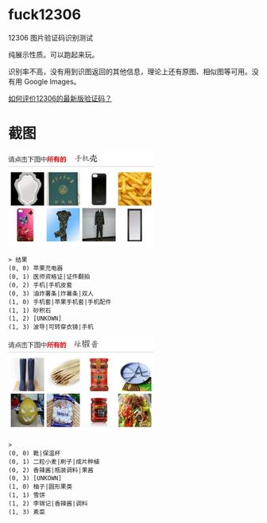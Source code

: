 # fuck12306
12306 图片验证码识别测试

纯展示性质。可以跑起来玩。

识别率不高，没有用到识图返回的其他信息，理论上还有原图、相似图等可用。没有用 Google Images。

[如何评价12306的最新版验证码？](http://www.zhihu.com/question/28795373/answer/42181689)

# 截图

![](./screenshots/pic1.jpg)

```
> 结果
(0, 0) 苹果充电器
(0, 1) 医师资格证|证件翻拍
(0, 2) 手机|手机皮套
(0, 3) 油炸薯条|炸暑条|双人
(1, 0) 手机套|苹果手机套|手机配件
(1, 1) 砂积石
(1, 2) [UNKOWN]
(1, 3) 波导|可转穿衣镜|手机
```

![](./screenshots/pic2.jpg)

```
>
(0, 0) 靴|保温杯
(0, 1) 二粒小麦|刷子|成片种植
(0, 2) 香辣酱|瓶装调料|果酱
(0, 3) [UNKOWN]
(1, 0) 柚子|圆形果类
(1, 1) 雪饼
(1, 2) 李锦记|香辣酱|调料
(1, 3) 素菜
```
